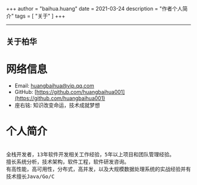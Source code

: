 +++
author = "baihua.huang"
date = 2021-03-24
description = "作者个人简介"
tags = [
"关于"
]
+++

---
关于柏华
---

# 网络信息

- Email: huangbaihua@vip.qq.com
- GitHub: [https://github.com/huangbaihua001](https://github.com/huangbaihua001)
- 座右铭:  知识改变命运，技术成就梦想




# 个人简介

<pre>

全栈开发者，13年软件开发相关工作经验，5年以上项目和团队管理经验。
擅长系统分析，技术架构，软件工程，软件研发咨询。
有高性能，高可用性，分布式，高并发，以及大规模数据处理系统的实战经验并有自己的一些经验和心得。
技术擅长Java/Go/C

</pre>
